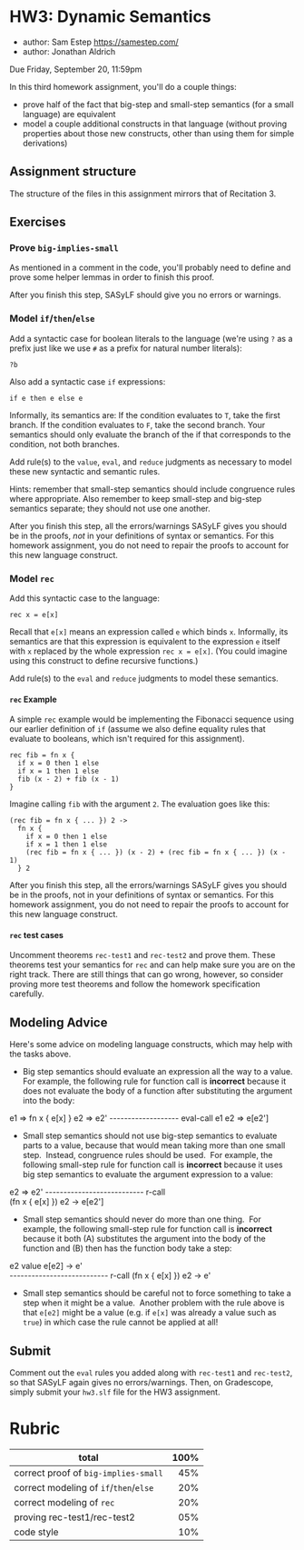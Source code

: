 # HW3: Dynamic Semantics

- author: Sam Estep <https://samestep.com/>
- author: Jonathan Aldrich

Due Friday, September 20, 11:59pm

In this third homework assignment, you'll do a couple things:

- prove half of the fact that big-step and small-step semantics (for a small
  language) are equivalent
- model a couple additional constructs in that language (without proving
  properties about those new constructs, other than using them for simple
  derivations)

## Assignment structure

The structure of the files in this assignment mirrors that of Recitation 3.

## Exercises

### Prove `big-implies-small`

As mentioned in a comment in the code, you'll probably need to define and prove
some helper lemmas in order to finish this proof.

After you finish this step, SASyLF should give you no errors or warnings.

### Model `if`/`then`/`else`

Add a syntactic case for boolean literals to the language (we're using `?` as a
prefix just like we use `#` as a prefix for natural number literals):

    ?b

Also add a syntactic case `if` expressions:

    if e then e else e

Informally, its semantics are: If the condition evaluates to `T`, take the first
branch. If the condition evaluates to `F`, take the second branch.  Your
semantics should only evaluate the branch of the if that corresponds to the
condition, not both branches.

Add rule(s) to the `value`, `eval`, and `reduce` judgments as necessary to model
these new syntactic and semantic rules.

Hints: remember that small-step semantics should include congruence rules where
appropriate.  Also remember to keep small-step and big-step semantics separate;
they should not use one another.

After you finish this step, all the errors/warnings SASyLF gives you should be
in the proofs, _not_ in your definitions of syntax or semantics. For this
homework assignment, you do not need to repair the proofs to account for this
new language construct.

### Model `rec`

Add this syntactic case to the language:

    rec x = e[x]

Recall that `e[x]` means an expression called `e` which binds `x`. Informally,
its semantics are that this expression is equivalent to the expression `e`
itself with `x` replaced by the whole expression `rec x = e[x]`. (You could
imagine using this construct to define recursive functions.)

Add rule(s) to the `eval` and `reduce` judgments to model these semantics.

#### `rec` Example
A simple `rec` example would be implementing the Fibonacci sequence using our earlier definition of `if` (assume we also define equality rules that evaluate to booleans, which isn't required for this assignment).


```
rec fib = fn x {
  if x = 0 then 1 else
  if x = 1 then 1 else
  fib (x - 2) + fib (x - 1)
}
```
Imagine calling `fib` with the argument `2`. The evaluation goes like this:
```
(rec fib = fn x { ... }) 2 ->
  fn x {
    if x = 0 then 1 else
    if x = 1 then 1 else
    (rec fib = fn x { ... }) (x - 2) + (rec fib = fn x { ... }) (x - 1) 
  } 2
```

After you finish this step, all the errors/warnings SASyLF gives you should be
in the proofs, not in your definitions of syntax or semantics. For this homework
assignment, you do not need to repair the proofs to account for this new
language construct.

#### `rec` test cases

Uncomment theorems `rec-test1` and `rec-test2` and prove them.  These theorems
test your semantics for `rec` and can help make sure you are on the right track.
There are still things that can go wrong, however, so consider proving more
test theorems and follow the homework specification carefully.

## Modeling Advice

Here's some advice on modeling language constructs, which may help with the
tasks above.

 * Big step semantics should evaluate an expression all the way to a value.  For example, the following rule for function call is **incorrect** because it does not evaluate the body of a function after substituting the argument into the body:

e1 => fn x { e[x] }
e2 => e2'
------------------- eval-call
e1 e2 => e[e2']

 * Small step semantics should not use big-step semantics to evaluate parts to a value, because that would mean taking more than one small step.  Instead, congruence rules should be used.  For example, the following small-step rule for function call is **incorrect** because it uses big step semantics to evaluate the argument expression to a value:

e2 => e2'
--------------------------- r-call  
(fn x { e[x] }) e2 -> e[e2']

 * Small step semantics should never do more than one thing.  For example, the following small-step rule for function call is **incorrect** because it both (A) substitutes the argument into the body of the function and (B) then has the function body take a step:

e2 value
e[e2] -> e'  
--------------------------- r-call
(fn x { e[x] }) e2 -> e'

*   Small step semantics should be careful not to force something to take a step when it might be a value.  Another problem with the rule above is that `e[e2]` might be a value (e.g. if `e[x]` was already a value such as `true`) in which case the rule cannot be applied at all!

## Submit

Comment out the `eval` rules you added along with `rec-test1` and `rec-test2`,
so that SASyLF again gives no errors/warnings. Then, on Gradescope, simply
submit your `hw3.slf` file for the HW3 assignment.

# Rubric

| total                                  | 100% |
|----------------------------------------|-----:|
| correct proof of `big-implies-small`   |  45% |
| correct modeling of `if`/`then`/`else` |  20% |
| correct modeling of `rec`              |  20% |
| proving rec-test1/rec-test2            |  05% |
| code style                             |  10% |
